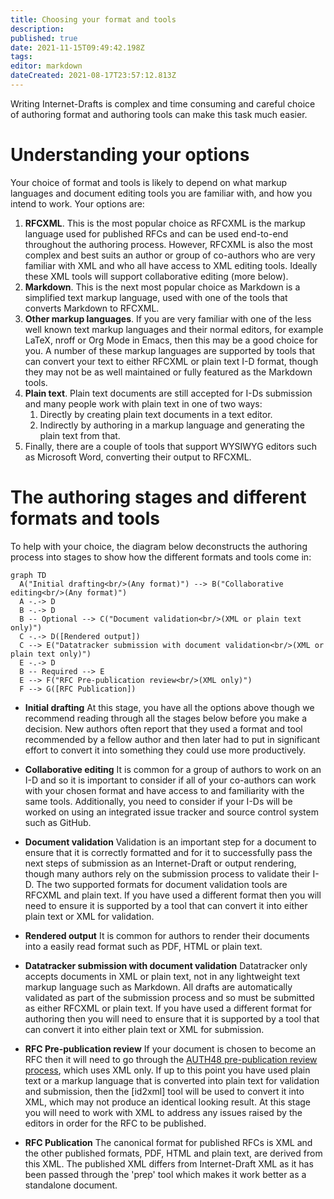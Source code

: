 ```yaml
---
title: Choosing your format and tools
description: 
published: true
date: 2021-11-15T09:49:42.198Z
tags: 
editor: markdown
dateCreated: 2021-08-17T23:57:12.813Z
---
```


Writing Internet-Drafts is complex and time consuming and careful choice of authoring format and authoring tools can make this task much easier.

# Understanding your options
Your choice of format and tools is likely to depend on what markup languages and document editing tools you are familiar with, and how you intend to work.  Your options are:
1. **RFCXML**.  This is the most popular choice as RFCXML is the markup language used for published RFCs and can be used end-to-end throughout the authoring process. However, RFCXML is also the most complex and best suits an author or group of co-authors who are very familiar with XML and who all have access to XML editing tools. Ideally these XML tools will support collaborative editing (more below).
1. **Markdown**.  This is the next most popular choice as Markdown is a simplified text markup language, used with one of the tools that converts Markdown to RFCXML. 
1. **Other markup languages**.  If you are very familiar with one of the less well known text markup languages and their normal editors, for example LaTeX, nroff or Org Mode in Emacs, then this may be a good choice for you.  A number of these markup languages are supported by tools that can convert your text to either RFCXML or plain text I-D format, though they may not be as well maintained or fully featured as the Markdown tools.
1. **Plain text**.  Plain text documents are still accepted for I-Ds submission and many people work with plain text in one of two ways:
    1. Directly by creating plain text documents in a text editor.
    1. Indirectly by authoring in a markup language and generating the plain text from that.
  1.  Finally, there are a couple of tools that support WYSIWYG editors such as Microsoft Word, converting their output to RFCXML.

# The authoring stages and different formats and tools
To help with your choice, the diagram below deconstructs the authoring process into stages to show how the different formats and tools come in:

```mermaid
graph TD  
  A("Initial drafting<br/>(Any format)") --> B("Collaborative editing<br/>(Any format)")
  A -.-> D
  B -.-> D
  B -- Optional --> C("Document validation<br/>(XML or plain text only)")
  C -.-> D([Rendered output])
  C --> E("Datatracker submission with document validation<br/>(XML or plain text only)")
  E -.-> D
  B -- Required --> E
  E --> F("RFC Pre-publication review<br/>(XML only)")
  F --> G([RFC Publication])
```

- **Initial drafting** 
At this stage, you have all the options above though we recommend reading through all the stages below before you make a decision. New authors often report that they used a format and tool recommended by a fellow author and then later had to put in significant effort to convert it into something they could use more productively.

- **Collaborative editing**
It is common for a group of authors to work on an I-D and so it is important to consider if all of your co-authors can work with your chosen format and have access to and familiarity with the same tools. Additionally, you need to consider if your I-Ds will be worked on using an integrated issue tracker and source control system such as GitHub. 

- **Document validation** 
Validation is an important step for a document to ensure that it is correctly formatted and for it to successfully pass the next steps of submission as an Internet-Draft or output rendering, though many authors rely on the submission process to validate their I-D. The two supported formats for document validation tools are RFCXML and plain text.  If you have used a different format then you will need to ensure it is supported by a tool that can convert it into either plain text or XML for validation.

- **Rendered output**
It is common for authors to render their documents into a easily read format such as PDF, HTML or plain text.

- **Datatracker submission with document validation**
Datatracker only accepts documents in XML or plain text, not in any lightweight text markup language such as Markdown. All drafts are automatically validated as part of the submission process and so must be submitted as either RFCXML or plain text. If you have used a different format for authoring then you will need to ensure that it is supported by a tool that can convert it into either plain text or XML for submission.

- **RFC Pre-publication review**
If your document is chosen to become an RFC then it will need to go through the [AUTH48 pre-publication review process](https://www.rfc-editor.org/pubprocess/auth48/), which uses XML only.  If up to this point you have used plain text or a markup language that is converted into plain text for validation and submission, then the [id2xml] tool will be used to convert it into XML, which may not produce an identical looking result. At this stage you will need to work with XML to address any issues raised by the editors in order for the RFC to be published.

- **RFC Publication**
The canonical format for published RFCs is XML and the other published formats, PDF, HTML and plain text, are derived from this XML. The published XML differs from Internet-Draft XML as it has been passed through the 'prep' tool which makes it work better as a standalone document. 
